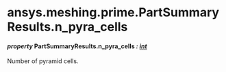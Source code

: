 # ansys.meshing.prime.PartSummaryResults.n_pyra_cells



#### *property* PartSummaryResults.n_pyra_cells *: [int](https://docs.python.org/3.11/library/functions.html#int)*

Number of pyramid cells.

<!-- !! processed by numpydoc !! -->
